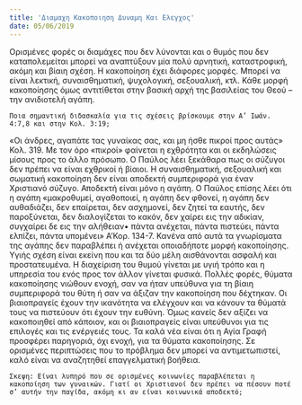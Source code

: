 ```yaml
---
title: 'Διαμαχη Κακοποιηση Δυναμη Και Ελεγχος'
date: 05/06/2019
---
```


Ορισμένες φορές οι διαμάχες που δεν λύνονται και ο θυμός που δεν καταπολεμείται μπορεί να αναπτύξουν μία πολύ αρνητική, καταστροφική, ακόμη και βίαιη σχέση. Η κακοποίηση έχει διάφορες μορφές. Μπορεί να είναι λεκτική, συναισθηματική, ψυχολογική, σεξουαλική, κτλ. Κάθε μορφή κακοποίησης όμως αντιτίθεται στην βασική αρχή της βασιλείας του Θεού – την ανιδιοτελή αγάπη. 

`Ποια σημαντική διδασκαλία για τις σχέσεις βρίσκουμε στην Α’ Ιωάν. 4:7,8 και στην Κολ. 3:19;`

«Οι άνδρες, αγαπάτε τας γυναίκας σας, και μη ήσθε πικροί προς αυτάς» Κολ. 319. Με τον όρο «πικροί» φαίνεται η εχθρότητα και οι εκδηλώσεις μίσους προς το άλλο πρόσωπο. Ο Παύλος λέει ξεκάθαρα πως οι σύζυγοι δεν πρέπει να είναι εχθρικοί ή βίαιοι. Η συναισθηματική, σεξουαλική και σωματική κακοποίηση δεν είναι αποδεκτή συμπεριφορά για έναν Χριστιανό σύζυγο. Αποδεκτή είναι μόνο η αγάπη. Ο Παύλος επίσης λέει ότι η αγάπη «μακροθυμεί, αγαθοποιεί, η αγάπη δεν φθονεί, η αγάπη δεν αυθαδιάζει, δεν επαίρεται, δεν ασχημονεί, δεν ζητεί τα εαυτής, δεν παροξύνεται, δεν διαλογίζεται το κακόν, δεν χαίρει εις την αδικίαν, συγχαίρει δε εις την αλήθειαν• πάντα ανέχεται, πάντα πιστεύει, πάντα ελπίζει, πάντα υπομένει» Α’Κορ. 134-7. Κανένα από αυτά τα γνωρίσματα της αγάπης δεν παραβλέπει ή ανέχεται οποιαδήποτε μορφή κακοποίησης. Υγιής σχέση είναι εκείνη που και τα δύο μέλη αισθάνονται ασφαλή και προστατευμένα. Η διαχείριση του θυμού γίνεται με υγιή τρόπο και η υπηρεσία του ενός προς τον άλλον γίνεται φυσικά. Πολλές φορές, θύματα κακοποίησης νιώθουν ενοχή, σαν να ήταν υπεύθυνα για τη βίαιη συμπεριφορά του θύτη ή σαν να άξιζαν την κακοποίηση που δέχτηκαν. Οι βιαιοπραγείς έχουν την ικανότητα να ελέγχουν και να κάνουν τα θύματά τους να πιστεύουν ότι έχουν την ευθύνη. Όμως κανείς δεν αξίζει να κακοποιηθεί από κάποιον, και οι βιαιοπραγείς είναι υπεύθυνοι για τις επιλογές και τις ενέργειές τους. Τα καλά νέα είναι ότι η Αγία Γραφή προσφέρει παρηγοριά, όχι ενοχή, για τα θύματα κακοποίησης. Σε ορισμένες περιπτώσεις που το πρόβλημα δεν μπορεί να αντιμετωπιστεί, καλό είναι να αναζητηθεί επαγγελματική βοήθεια. 

`Σκεψη: Είναι λυπηρό που σε ορισμένες κοινωνίες παραβλέπεται η κακοποίηση των γυναικών. Γιατί οι Χριστιανοί δεν πρέπει να πέσουν ποτέ σ’ αυτήν την παγίδα, ακόμη κι αν είναι κοινωνικά αποδεκτό;`